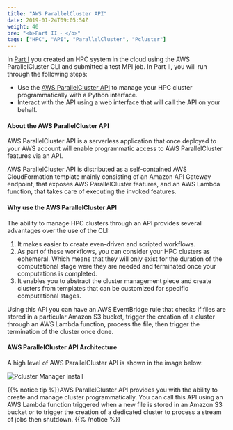 ```yaml
---
title: "AWS ParallelCluster API"
date: 2019-01-24T09:05:54Z
weight: 40
pre: "<b>Part II ⁃ </b>"
tags: ["HPC", "API", "ParallelCluster", "Pcluster"]
---
```


In [Part I](/03-hpc-aws-parallelcluster-workshop.html) you created an HPC system in the cloud using the AWS ParallelCluster CLI and submitted a test MPI job. In Part II, you will run through the following steps:

- Use the [AWS ParallelCluster API](https://docs.aws.amazon.com/parallelcluster/latest/ug/api-reference-v3.html) to manage your HPC cluster programmatically with a Python interface.
- Interact with the API using a web interface that will call the API on your behalf.

#### About the AWS ParallelCluster API

AWS ParallelCluster API is a serverless application that once deployed to your AWS account will enable programmatic access to AWS ParallelCluster features via an API.

AWS ParallelCluster API is distributed as a self-contained AWS CloudFormation template mainly consisting of an Amazon API Gateway endpoint, that exposes AWS ParallelCluster features, and an AWS Lambda function, that takes care of executing the invoked features.


#### Why use the AWS ParallelCluster API

The ability to manage HPC clusters through an API provides several advantages over the use of the CLI:

1. It makes easier to create even-driven and scripted workflows.
2. As part of these workflows, you can consider your HPC clusters as ephemeral. Which means that they will only exist for the duration of the computational stage were they are needed and terminated once your computations is completed.
3. It enables you to abstract the cluster management piece and create clusters from templates that can be customized for specific computational stages.

Using this API you can have an AWS EventBridge rule that checks if files are stored in a particular Amazon S3 bucket, trigger the creation of a cluster through an AWS Lambda function, process the file, then trigger the termination of the cluster once done.


#### AWS ParallelCluster API Architecture

A high level of AWS ParallelCluster API is shown in the image below:

![Pcluster Manager install](https://docs.aws.amazon.com/parallelcluster/latest/ug/images/API-Architecture.png)

{{% notice tip %}}AWS ParallelCluster API provides you with the ability to create and manage cluster programmatically. You can call this API using an AWS Lambda function triggered when a new file is stored in an Amazon S3 bucket or to trigger the creation of a dedicated cluster to process a stream of jobs then shutdown.
{{% /notice %}}
